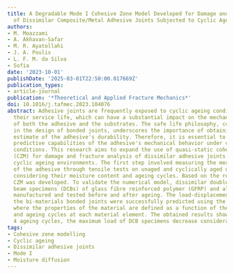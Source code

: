 ```yaml
---
title: A Degradable Mode I Cohesive Zone Model Developed for Damage and Fracture Analysis
  of Dissimilar Composite/Metal Adhesive Joints Subjected to Cyclic Ageing Conditions
authors:
- M. Moazzami
- A. Akhavan-Safar
- M. R. Ayatollahi
- J. A. Poulis
- L. F. M. da Silva
- Sofia
date: '2023-10-01'
publishDate: '2025-03-01T22:50:00.017669Z'
publication_types:
- article-journal
publication: '*Theoretical and Applied Fracture Mechanics*'
doi: 10.1016/j.tafmec.2023.104076
abstract: Adhesive joints are frequently exposed to cyclic ageing conditions during
  their service life, which can have a substantial impact on the mechanical properties
  of both the adhesive and the substrates. The safe life philosophy, commonly employed
  in the design of bonded joints, underscores the importance of obtaining an accurate
  estimate of the adhesive's durability. Therefore, it is essential to enhance the
  predictive capabilities of the adhesive's mechanical behavior under cyclic ageing
  conditions. This research aims to expand the use of quasi-static cohesive zone modelling
  (CZM) for damage and fracture analysis of dissimilar adhesive joints subjected to
  cyclic ageing environments. The first step involved measuring the mechanical properties
  of the adhesive through tensile tests on unaged and cyclically aged dogbone specimens,
  considering their moisture content and ageing cycles. Based on the results, a degradable
  CZM was developed. To validate the numerical model, dissimilar double cantilever
  beam specimens (DCBs) of glass fibre reinforced polymer (GFRP) and aluminium were
  manufactured and tested before and after ageing. The load-displacement curves of
  the bi-materials bonded joints were successfully predicted using the developed model
  where the properties of the material are defined as a function of the moisture uptake
  and ageing cycles at each material element. The obtained results showed that after
  4 ageing cycles, the maximum load of DCB specimens decrease considerably.
tags:
- Cohesive zone modelling
- Cyclic ageing
- Dissimilar adhesive joints
- Mode I
- Moisture diffusion
---
```


